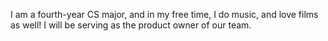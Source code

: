 I am a fourth-year CS major, and in my free time, I do music, and love films as well! I will be serving as the product owner of our team.
